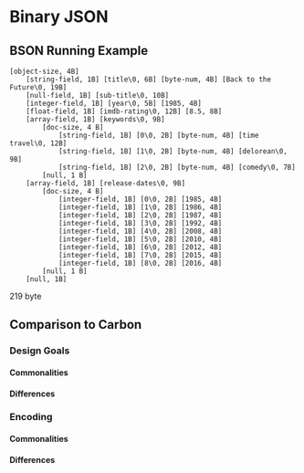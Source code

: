 # Binary JSON

## BSON Running Example

```
[object-size, 4B]
	[string-field, 1B] [title\0, 6B] [byte-num, 4B] [Back to the Future\0, 19B]
	[null-field, 1B] [sub-title\0, 10B] 
	[integer-field, 1B] [year\0, 5B] [1985, 4B]
	[float-field, 1B] [imdb-rating\0, 12B] [8.5, 8B]
	[array-field, 1B] [keywords\0, 9B] 
		[doc-size, 4 B]
			[string-field, 1B] [0\0, 2B] [byte-num, 4B] [time travel\0, 12B]
			[string-field, 1B] [1\0, 2B] [byte-num, 4B] [delorean\0, 9B]
			[string-field, 1B] [2\0, 2B] [byte-num, 4B] [comedy\0, 7B]
		[null, 1 B]
	[array-field, 1B] [release-dates\0, 9B] 
		[doc-size, 4 B]
			[integer-field, 1B] [0\0, 2B] [1985, 4B]
			[integer-field, 1B] [1\0, 2B] [1986, 4B]
			[integer-field, 1B] [2\0, 2B] [1987, 4B]
			[integer-field, 1B] [3\0, 2B] [1992, 4B]
			[integer-field, 1B] [4\0, 2B] [2008, 4B]
			[integer-field, 1B] [5\0, 2B] [2010, 4B]
			[integer-field, 1B] [6\0, 2B] [2012, 4B]
			[integer-field, 1B] [7\0, 2B] [2015, 4B]
			[integer-field, 1B] [8\0, 2B] [2016, 4B]
		[null, 1 B]
	[null, 1B]
```

219 byte


## Comparison to Carbon

### Design Goals

#### Commonalities

#### Differences

### Encoding

#### Commonalities

#### Differences
